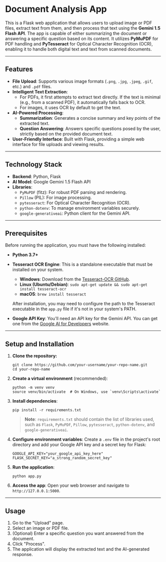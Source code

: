 # Document Analysis App

This is a Flask web application that allows users to upload image or PDF files, extract text from them, and then process that text using the **Gemini 1.5 Flash API**. The app is capable of either summarizing the document or answering a specific question based on its content. It utilizes **PyMuPDF** for PDF handling and **PyTesseract** for Optical Character Recognition (OCR), enabling it to handle both digital text and text from scanned documents.

-----

## Features

  - **File Upload**: Supports various image formats (`.png`, `.jpg`, `.jpeg`, `.gif`, etc.) and `.pdf` files.
  - **Intelligent Text Extraction**:
      - For PDFs, it first attempts to extract text directly. If the text is minimal (e.g., from a scanned PDF), it automatically falls back to OCR.
      - For images, it uses OCR by default to get the text.
  - **AI-Powered Processing**:
      - **Summarization**: Generates a concise summary and key points of the extracted text.
      - **Question Answering**: Answers specific questions posed by the user, strictly based on the provided document text.
  - **User-Friendly Interface**: Built with Flask, providing a simple web interface for file uploads and viewing results.

-----

## Technology Stack

  - **Backend**: Python, Flask
  - **AI Model**: Google Gemini 1.5 Flash API
  - **Libraries**:
      - `PyMuPDF` (fitz): For robust PDF parsing and rendering.
      - `Pillow` (PIL): For image processing.
      - `pytesseract`: For Optical Character Recognition (OCR).
      - `python-dotenv`: To manage environment variables securely.
      - `google-generativeai`: Python client for the Gemini API.

-----

## Prerequisites

Before running the application, you must have the following installed:

  - **Python 3.7+**

  - **Tesseract OCR Engine**: This is a standalone executable that must be installed on your system.

      - **Windows**: Download from the [Tesseract-OCR GitHub](https://www.google.com/search?q=https://github.com/UB-Mannheim/tesseract/wiki).
      - **Linux (Ubuntu/Debian)**: `sudo apt-get update && sudo apt-get install tesseract-ocr`
      - **macOS**: `brew install tesseract`

    After installation, you may need to configure the path to the Tesseract executable in the `app.py` file if it's not in your system's PATH.

  - **Google API Key**: You'll need an API key for the Gemini API. You can get one from the [Google AI for Developers](https://aistudio.google.com/app/apikey) website.

-----

## Setup and Installation

1.  **Clone the repository:**

    ```
    git clone https://github.com/your-username/your-repo-name.git
    cd your-repo-name
    ```

2.  **Create a virtual environment** (recommended):

    ```
    python -m venv venv
    source venv/bin/activate  # On Windows, use `venv\Scripts\activate`
    ```

3.  **Install dependencies**:

    ```
    pip install -r requirements.txt
    ```

    > **Note**: `requirements.txt` should contain the list of libraries used, such as `Flask`, `PyMuPDF`, `Pillow`, `pytesseract`, `python-dotenv`, and `google-generativeai`.

4.  **Configure environment variables**:
    Create a `.env` file in the project's root directory and add your Google API key and a secret key for Flask:

    ```
    GOOGLE_API_KEY="your_google_api_key_here"
    FLASK_SECRET_KEY="a_strong_random_secret_key"
    ```

5.  **Run the application**:

    ```
    python app.py
    ```

6.  **Access the app**:
    Open your web browser and navigate to `http://127.0.0.1:5000`.

-----

## Usage

1.  Go to the "Upload" page.
2.  Select an image or PDF file.
3.  (Optional) Enter a specific question you want answered from the document.
4.  Click "Process".
5.  The application will display the extracted text and the AI-generated response.